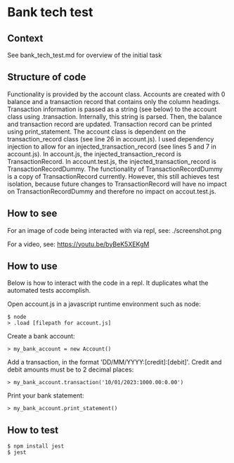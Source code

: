 # Bank tech test

## Context 

See bank_tech_test.md for overview of the initial task

## Structure of code

Functionality is provided by the account class.
Accounts are created with 0 balance and a transaction record that contains only the column headings.
Transaction information is passed as a string (see below) to the account class using .transaction.
Internally, this string is parsed. Then, the balance and transaction record are updated.
Transaction record can be printed using print_statement.
The account class is dependent on the transaction_record class (see line 26 in account.js).
I used dependency injection to allow for an injected_transaction_record (see lines 5 and 7 in account.js).
In account.js, the injected_transaction_record is TransactionRecord.
In account.test.js, the injected_transaction_record is TransactionRecordDummy.
The functionality of TransactionRecordDummy is a copy of TransactionRecord currently. However, this still achieves test isolation, because future changes to TransactionRecord will have no impact on TransactionRecordDummy and therefore no impact on accout.test.js.

## How to see

For an image of code being interacted with via repl, see:
./screenshot.png

For a video, see:
https://youtu.be/byBeK5XEKgM


## How to use

Below is how to interact with the code in a repl. It duplicates what the automated tests accomplish.

Open account.js in a javascript runtime environment such as node:
```
$ node
> .load [filepath for account.js]
```

Create a bank account:
```
> my_bank_account = new Account()
```

Add a transaction, in the format 'DD/MM/YYYY:[credit]:[debit]'. Credit and debit amounts must be to 2 decimal places:
```
> my_bank_account.transaction('10/01/2023:1000.00:0.00')
```

Print your bank statement:
```
> my_bank_account.print_statement()
```

## How to test

```
$ npm install jest
$ jest
```

